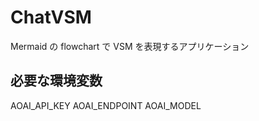 # ChatVSM

Mermaid の flowchart で VSM を表現するアプリケーション

## 必要な環境変数

AOAI_API_KEY
AOAI_ENDPOINT
AOAI_MODEL